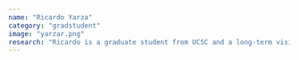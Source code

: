```yaml
---
name: "Ricardo Yarza"
category: "gradstudent"
image: "yarzar.png"
research: "Ricardo is a graduate student from UCSC and a long-term visitor of the group. He uses analytical and computational methods to study a range of astrophysical phenomena. He is particularly interested in the interactions between stars and their companions, such as planets, other stars, and compact objects."
---
```

